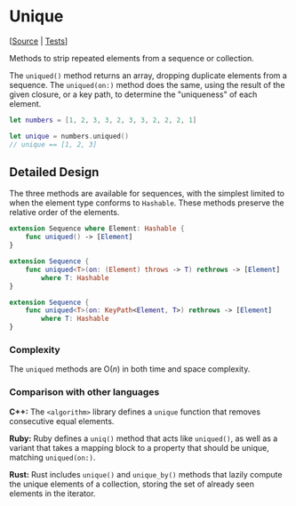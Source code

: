 # Unique

[[Source](https://github.com/apple/swift-algorithms/blob/main/Sources/Algorithms/Unique.swift) | 
 [Tests](https://github.com/apple/swift-algorithms/blob/main/Tests/SwiftAlgorithmsTests/UniqueTests.swift)]

Methods to strip repeated elements from a sequence or collection.

The `uniqued()` method returns an array, dropping duplicate elements
from a sequence. The `uniqued(on:)` method does the same, using 
the result of the given closure, or a key path, to determine the
"uniqueness" of each element.

```swift
let numbers = [1, 2, 3, 3, 2, 3, 3, 2, 2, 2, 1]

let unique = numbers.uniqued()
// unique == [1, 2, 3]
```

## Detailed Design

The three methods are available for sequences, with the simplest limited to
when the element type conforms to `Hashable`. These methods preserve
the relative order of the elements.

```swift
extension Sequence where Element: Hashable {
    func uniqued() -> [Element]
}

extension Sequence {
    func uniqued<T>(on: (Element) throws -> T) rethrows -> [Element]
        where T: Hashable
}

extension Sequence {
    func uniqued<T>(on: KeyPath<Element, T>) rethrows -> [Element]
        where T: Hashable
}
```

### Complexity

The `uniqued` methods are O(_n_) in both time and space complexity.

### Comparison with other languages

**C+\+:** The `<algorithm>` library defines a `unique` function that removes
consecutive equal elements.

**Ruby:** Ruby defines a `uniq()` method that acts like `uniqued()`, as well as
a variant that takes a mapping block to a property that should be unique,
matching `uniqued(on:)`.

**Rust:** Rust includes `unique()` and `unique_by()` methods that lazily 
compute the unique elements of a collection, storing the set of already seen
elements in the iterator.

